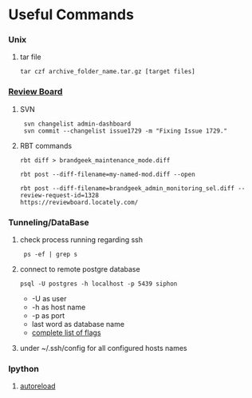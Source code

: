 # Useful Commands
### Unix
1. tar file
   ```
   tar czf archive_folder_name.tar.gz [target files]
   ```
### [Review Board](https://reviewboard.locately.com/)

1. SVN 
    ```
     svn changelist admin-dashboard
     svn commit --changelist issue1729 -m "Fixing Issue 1729."
    ```

2. RBT commands
    ```
    rbt diff > brandgeek_maintenance_mode.diff

    rbt post --diff-filename=my-named-mod.diff --open

    rbt post --diff-filename=brandgeek_admin_monitoring_sel.diff --review-request-id=1328
    https://reviewboard.locately.com/
    ```

### Tunneling/DataBase

1. check process running regarding ssh
    ```
     ps -ef | grep s
    ```
2.  connect to remote postgre database
    ```
    psql -U postgres -h localhost -p 5439 siphon
    ```
    *  -U as user
    *  -h as host name
    * -p as port
    * last word as database name
    * [complete list of flags](https://www.postgresql.org/docs/devel/static/app-psql.html)

3. under ~/.ssh/config for all configured hosts names

### Ipython

1. [autoreload](https://ipython.org/ipython-doc/3/config/extensions/autoreload.html)
